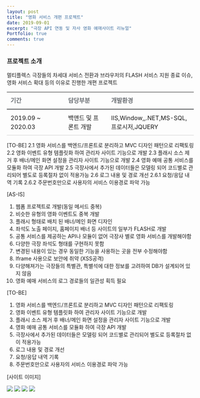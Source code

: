 ```yaml
---
layout: post
title: "영화 서비스 개편 프로젝트"
date: 2019-09-01
excerpt: "극장 API 연동 및 자사 영화 예매사이트 리뉴얼"
Portfolio: true
comments: true
---
```




### 프로젝트 소개

멀티플렉스 극장들의 차세대 서비스 전환과 브라우저의 FLASH 서비스 지원 종료 이슈, 영화 서비스 확대 등의 이유로 진행한 개편 프로젝트


<table class="type09">
  <thead>
  <tr>
    <th scope="cols">기간</th>
    <th scope="cols">담당부분</th>
    <th scope="cols">개발환경</th>
  </tr>
  </thead>
  <tbody>
  <tr>
    <td>2019.09 ~ 2020.03</td>
    <td>백앤드 및 프론트 개발</td>
    <td>IIS,Window,,.NET,MS-SQL,프로시저,JQUERY</td>
  </tr>

  </tbody>
</table>



[TO-BE]
2.1	영화 서비스를 백엔드/프론트로 분리하고 MVC 디자인 패턴으로 리팩토링
2.2	영화 이벤트 유형 템플릿화 하여 관리자 사이트 기능으로 개발
2.3	플래시 소스 제거 후 배너/메인 화면 설정을 관리자 사이트 기능으로 개발
2.4	영화 예매 공통 서비스를 모듈화 하여 극장 API 개발
2.5	극장사에서 추가된 데이터들은 모델링 되어 코드별로 관리되어 별도로 등록절차 없이 적용가능
2.6	로그 내용 및 경로 개선
2.6.1	요청/응답 내역 기록
2.6.2	주문번호만으로 사용자의 서비스 이용경로 파악 가능


[AS-IS]
<ol>
  <li>웹폼 프로젝트로 개발(동일 메서드 중복)</li>
  <li>비슷한 유형의 영화 이벤트도 중복 개발</li>
  <li>플래시 형태로 배치 된 배너/메인 화면 디자인</li>
  <li>좌석도 노출 페이지, 홈페이지 배너 등 사이트의 일부가 FLASH로 개발</li>
  <li>공통 서비스를 제공하는 API나 모듈이 없어 극장사 별로 영화 서비스를 개발해야함</li>
  <li>다양한 극장 좌석도 형태를 구현하지 못함</li>
  <li>변경된 내용이 있는 경우 동일한 기능을 사용하는 곳을 전부 수정해야함</li>
  <li>Iframe 사용으로 보안에 취약 (XSS공격)</li>
  <li>다양해져가는 극장들의 특별관, 특별석에 대한 정보를 고려하여 DB가 설계되어 있지 않음</li>
  <li>영화 예매 서비스의 로그 경로들의 일관성 획득 필요</li>
</ol>

[TO-BE]
<ol>
  <li>영화 서비스를 백엔드/프론트로 분리하고 MVC 디자인 패턴으로 리팩토링</li>
  <li>영화 이벤트 유형 템플릿화 하여 관리자 사이트 기능으로 개발</li>
  <li>플래시 소스 제거 후 배너/메인 화면 설정을 관리자 사이트 기능으로 개발</li>
  <li>영화 예매 공통 서비스를 모듈화 하여 극장 API 개발</li>
  <li>극장사에서 추가된 데이터들은 모델링 되어 코드별로 관리되어 별도로 등록절차 없이 적용가능</li>
  <li>로그 내용 및 경로 개선</li>
  <li>요청/응답 내역 기록</li>
  <li>주문번호만으로 사용자의 서비스 이용경로 파악 가능</li>
</ol>

[사이트 이미지]

<img src="{{ site.url }}/IMG/PortFolio/YES24/sktmobilemoviemain.PNG.PNG">
<img src="{{ site.url }}/IMG/PortFolio/YES24/sktwebmoviemain.PNG">

<img src="{{ site.url }}/IMG/PortFolio/YES24/sktmobilemoviecardlist.PNG.PNG">
<img src="{{ site.url }}/IMG/PortFolio/YES24/sktwebmoviecardlist.PNG">


<style>
table.type09 {
  border-collapse: collapse;
  text-align: left;
  line-height: 1.5;

}
table.type09 thead th {
  padding: 10px;
  font-weight: bold;
  vertical-align: top;
  color: #6a6e73;
  border-bottom: 3px solid #7f8183;
}
table.type09 tbody th {
  width: 150px;
  padding: 10px;
  font-weight: bold;
  vertical-align: top;
  border-bottom: 1px solid #ccc;
  background: #f3f6f7;
}
table.type09 td {
  width: 350px;
  padding: 10px;
  vertical-align: top;
  border-bottom: 1px solid #ccc;
}
</style>
